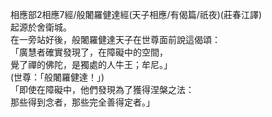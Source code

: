 相應部2相應7經/般闍羅健達經(天子相應/有偈篇/祇夜)(莊春江譯)  
起源於舍衛城。  
在一旁站好後，般闍羅健達天子在世尊面前說這偈頌：  
「廣慧者確實發現了，在障礙中的空間，  
覺了禪的佛陀，是獨處的人牛王；牟尼。」  
(世尊：「般闍羅健達！」)  
「即使在障礙中，他們發現為了獲得涅槃之法：  
那些得到念者，那些完全善得定者。」  
  
  
